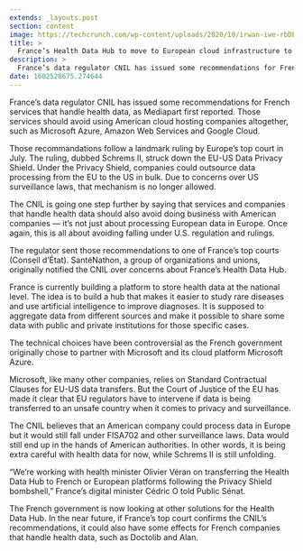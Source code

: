 ```yaml
--- 
extends: _layouts.post 
section: content 
image: https://techcrunch.com/wp-content/uploads/2020/10/irwan-iwe-rbDE93-0hHs-unsplash.jpg?w=533 
title: > 
  France’s Health Data Hub to move to European cloud infrastructure to avoid EU-US data transfers – TechCrunch 
description: > 
  France’s data regulator CNIL has issued some recommendations for French services that handle health data, as Mediapart first reported.The ruling, dubbed Schrems II, struck down the EU-US Data Privacy Shield.Under the Privacy Shield, companies could outsource data processing from the EU to the US in bulk.SantéNathon, a group of organizations and unions, originally notified the CNIL over concerns about France’s Health Data Hub.In other words, it is being extra careful with health data for now, while Schrems II is still unfolding. 
date: 1602528675.274644 
--- 
```

France’s data regulator CNIL has issued some recommendations for French services that handle health data, as Mediapart first reported. Those services should avoid using American cloud hosting companies altogether, such as Microsoft Azure, Amazon Web Services and Google Cloud.

Those recommandations follow a landmark ruling by Europe’s top court in July. The ruling, dubbed Schrems II, struck down the EU-US Data Privacy Shield. Under the Privacy Shield, companies could outsource data processing from the EU to the US in bulk. Due to concerns over US surveillance laws, that mechanism is no longer allowed.

The CNIL is going one step further by saying that services and companies that handle health data should also avoid doing business with American companies — it’s not just about processing European data in Europe. Once again, this is all about avoiding falling under U.S. regulation and rulings.

The regulator sent those recommendations to one of France’s top courts (Conseil d’État). SantéNathon, a group of organizations and unions, originally notified the CNIL over concerns about France’s Health Data Hub.

France is currently building a platform to store health data at the national level. The idea is to build a hub that makes it easier to study rare diseases and use artificial intelligence to improve diagnoses. It is supposed to aggregate data from different sources and make it possible to share some data with public and private institutions for those specific cases.

The technical choices have been controversial as the French government originally chose to partner with Microsoft and its cloud platform Microsoft Azure.

Microsoft, like many other companies, relies on Standard Contractual Clauses for EU-US data transfers. But the Court of Justice of the EU has made it clear that EU regulators have to intervene if data is being transferred to an unsafe country when it comes to privacy and surveillance.

The CNIL believes that an American company could process data in Europe but it would still fall under FISA702 and other surveillance laws. Data would still end up in the hands of American authorities. In other words, it is being extra careful with health data for now, while Schrems II is still unfolding.

“We’re working with health minister Olivier Véran on transferring the Health Data Hub to French or European platforms following the Privacy Shield bombshell,” France’s digital minister Cédric O told Public Sénat.

The French government is now looking at other solutions for the Health Data Hub. In the near future, if France’s top court confirms the CNIL’s recommendations, it could also have some effects for French companies that handle health data, such as Doctolib and Alan.